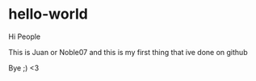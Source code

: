 # hello-world

Hi People


This is Juan or Noble07 and this is my first thing that ive done on github


Bye ;) <3
